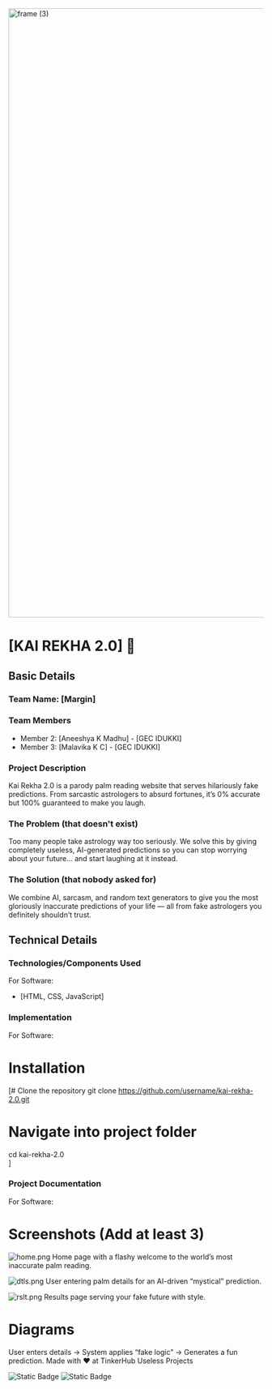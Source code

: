 <img width="3188" height="1202" alt="frame (3)" src="https://github.com/user-attachments/assets/517ad8e9-ad22-457d-9538-a9e62d137cd7" />


# [KAI REKHA 2.0] 🎯


## Basic Details
### Team Name: [Margin]


### Team Members

- Member 2: [Aneeshya K Madhu] - [GEC IDUKKI]
- Member 3: [Malavika K C] - [GEC IDUKKI]

### Project Description
Kai Rekha 2.0 is a parody palm reading website that serves hilariously fake predictions. From sarcastic astrologers to absurd fortunes, it’s 0% accurate but 100% guaranteed to make you laugh.

### The Problem (that doesn't exist)
Too many people take astrology way too seriously. We solve this by giving completely useless, AI-generated predictions so you can stop worrying about your future… and start laughing at it instead.

### The Solution (that nobody asked for)
We combine AI, sarcasm, and random text generators to give you the most gloriously inaccurate predictions of your life — all from fake astrologers you definitely shouldn’t trust.

## Technical Details
### Technologies/Components Used
For Software:
- [HTML, CSS, JavaScript]

### Implementation
For Software:
# Installation
[# Clone the repository
git clone https://github.com/username/kai-rekha-2.0.git  

# Navigate into project folder
cd kai-rekha-2.0  
]


### Project Documentation
For Software:

# Screenshots (Add at least 3)
![home.png](C:\Users\anees\OneDrive\Desktop\kai-rekha-2.0\home.png)
Home page with a flashy welcome to the world’s most inaccurate palm reading.

![dtls.png](C:\Users\anees\OneDrive\Desktop\kai-rekha-2.0\dtls.png)
User entering palm details for an AI-driven “mystical” prediction.

![rslt.png](C:\Users\anees\OneDrive\Desktop\kai-rekha-2.0\rslt.png)
Results page serving your fake future with style.
# Diagrams
User enters details → System applies “fake logic” → Generates a fun prediction.
Made with ❤️ at TinkerHub Useless Projects 

![Static Badge](https://img.shields.io/badge/TinkerHub-24?color=%23000000&link=https%3A%2F%2Fwww.tinkerhub.org%2F)
![Static Badge](https://img.shields.io/badge/UselessProjects--25-25?link=https%3A%2F%2Fwww.tinkerhub.org%2Fevents%2FQ2Q1TQKX6Q%2FUseless%2520Projects)




